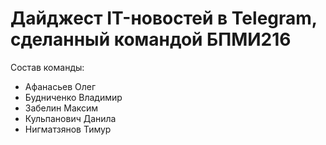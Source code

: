 # Дайджест IT-новостей в Telegram, сделанный командой БПМИ216
Состав команды:
- Афанасьев Олег
- Будниченко Владимир
- Забелин Максим
- Кульпанович Данила
- Нигматзянов Тимур

